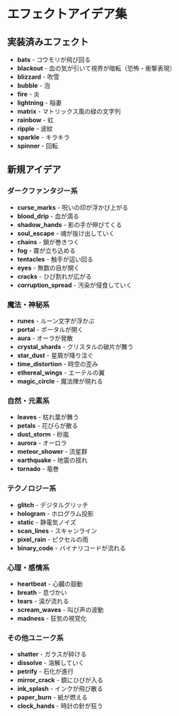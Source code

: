 # エフェクトアイデア集

## 実装済みエフェクト

- **bats** - コウモリが飛び回る
- **blackout** - 血の気が引いて視界が暗転（恐怖・衝撃表現）
- **blizzard** - 吹雪
- **bubble** - 泡
- **fire** - 炎
- **lightning** - 稲妻
- **matrix** - マトリックス風の緑の文字列
- **rainbow** - 虹
- **ripple** - 波紋
- **sparkle** - キラキラ
- **spinner** - 回転

## 新規アイデア

### ダークファンタジー系

- **curse_marks** - 呪いの印が浮かび上がる
- **blood_drip** - 血が滴る
- **shadow_hands** - 影の手が伸びてくる
- **soul_escape** - 魂が抜け出していく
- **chains** - 鎖が巻きつく
- **fog** - 霧が立ち込める
- **tentacles** - 触手が這い回る
- **eyes** - 無数の目が開く
- **cracks** - ひび割れが広がる
- **corruption_spread** - 汚染が侵食していく

### 魔法・神秘系

- **runes** - ルーン文字が浮かぶ
- **portal** - ポータルが開く
- **aura** - オーラが発散
- **crystal_shards** - クリスタルの破片が舞う
- **star_dust** - 星屑が降り注ぐ
- **time_distortion** - 時空の歪み
- **ethereal_wings** - エーテルの翼
- **magic_circle** - 魔法陣が現れる

### 自然・元素系

- **leaves** - 枯れ葉が舞う
- **petals** - 花びらが散る
- **dust_storm** - 砂嵐
- **aurora** - オーロラ
- **meteor_shower** - 流星群
- **earthquake** - 地震の揺れ
- **tornado** - 竜巻

### テクノロジー系

- **glitch** - デジタルグリッチ
- **hologram** - ホログラム投影
- **static** - 静電気ノイズ
- **scan_lines** - スキャンライン
- **pixel_rain** - ピクセルの雨
- **binary_code** - バイナリコードが流れる

### 心理・感情系

- **heartbeat** - 心臓の鼓動
- **breath** - 息づかい
- **tears** - 涙が流れる
- **scream_waves** - 叫び声の波動
- **madness** - 狂気の視覚化

### その他ユニーク系

- **shatter** - ガラスが砕ける
- **dissolve** - 溶解していく
- **petrify** - 石化が進行
- **mirror_crack** - 鏡にひびが入る
- **ink_splash** - インクが飛び散る
- **paper_burn** - 紙が燃える
- **clock_hands** - 時計の針が狂う
